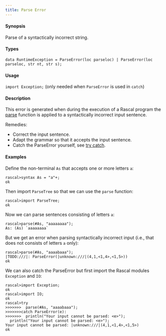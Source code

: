 ```yaml
---
title: Parse Error
---
```


#### Synopsis

Parse of a syntactically incorrect string.


#### Types

`data RuntimeException = ParseError(loc parseloc) | ParseError(loc parseloc, str nt, str s);`
       
#### Usage

`import Exception;` (only needed when `ParseError` is used in `catch`)


#### Description

This error is generated when during the execution of a Rascal program the
[parse](../../../Library/ParseTree.md#ParseTree-parse/) function is applied to a syntactically incorrect input sentence.

Remedies:

*  Correct the input sentence.
*  Adapt the grammar so that it accepts the input sentence.
*  Catch the ParseError yourself, see [try catch](../../../Rascal/Statements/TryCatch/).


#### Examples

Define the non-terminal `As` that accepts one or more letters `a`:

```rascal-shell 
rascal>syntax As = "a"+;
ok
```
Then import `ParseTree` so that we can use the `parse` function:

```rascal-shell ,continue
rascal>import ParseTree;
ok
```
Now we can parse sentences consisting of letters `a`:

```rascal-shell ,continue
rascal>parse(#As, "aaaaaaaa");
As: (As) `aaaaaaaa`
```
But we get an error when parsing syntactically incorrect input  (i.e., that does not
consists of letters `a` only):

```rascal-shell ,continue,error
rascal>parse(#As, "aaaabaaa");
|TODO:///|: ParseError(|unknown:///|(4,1,<1,4>,<1,5>))
ok
```
We can also catch the ParseError but first import the Rascal modules `Exception` and `IO`:

```rascal-shell ,continue
rascal>import Exception;
ok
rascal>import IO;
ok
rascal>try 
>>>>>>>  parse(#As, "aaaabaaa"); 
>>>>>>>catch ParseError(e): 
>>>>>>>  println("Your input cannot be parsed: <e>");
  println("Your input cannot be parsed: <e>");
Your input cannot be parsed: |unknown:///|(4,1,<1,4>,<1,5>)
ok
```



